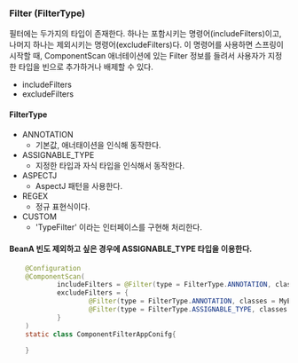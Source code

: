 
### Filter (FilterType)

필터에는 두가지의 타입이 존재한다. 하나는 포함시키는 명령어(includeFilters)이고, 나머지 하나는 제외시키는 명령어(excludeFilters)다. 이 명령어를 사용하면 스프링이 시작할 때, ComponentScan 애너테이션에 있는 Filter 정보를 들려서 사용자가 지정한 타입을 빈으로 추가하거나 배제할 수 있다.

- includeFilters
- excludeFilters

#### FilterType

- ANNOTATION
  - 기본값, 애너태이션을 인식해 동작한다.
- ASSIGNABLE_TYPE
  - 지정한 타입과 자식 타입을 인식해서 동작한다.
- ASPECTJ
  - AspectJ 패턴을 사용한다.
- REGEX
  - 정규 표현식이다.
- CUSTOM
  - 'TypeFilter' 이라는 인터페이스를 구현해 처리한다.

#### BeanA 빈도 제외하고 싶은 경우에 ASSIGNABLE_TYPE 타입을 이용한다.

```java
    @Configuration
    @ComponentScan(
            includeFilters = @Filter(type = FilterType.ANNOTATION, classes = MyIncludeComponent.class),
            excludeFilters = {
                    @Filter(type = FilterType.ANNOTATION, classes = MyExcludeComponent.class),
                    @Filter(type = FilterType.ASSIGNABLE_TYPE, classes = BeanA.class)
            }
    )
    static class ComponentFilterAppConifg{

    }
```
